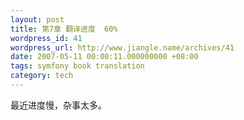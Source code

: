 ```yaml
---
layout: post
title: 第7章 翻译进度  60%
wordpress_id: 41
wordpress_url: http://www.jiangle.name/archives/41
date: 2007-05-11 00:00:11.000000000 +08:00
tags: symfony book translation
category: tech
---
```

最近进度慢，杂事太多。
